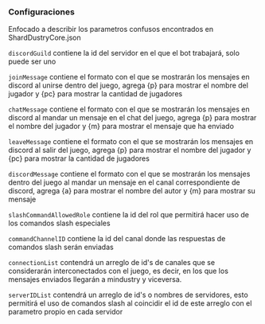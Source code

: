 ### Configuraciones
Enfocado a describir los parametros confusos encontrados en ShardDustryCore.json

`discordGuild` contiene la id del servidor en el que el bot trabajará, solo puede ser uno

`joinMessage` contiene el formato con el que se mostrarán los mensajes en discord al unirse dentro del juego, agrega {p} para mostrar el nombre del jugador y {pc} para mostrar la cantidad de jugadores

`chatMessage` contiene el formato con el que se mostrarán los mensajes en discord al mandar un mensaje en el chat del juego, agrega {p} para mostrar el nombre del jugador y {m} para mostrar el mensaje que ha enviado

`leaveMessage` contiene el formato con el que se mostrarán los mensajes en discord al salir del juego, agrega {p} para mostrar el nombre del jugador y {pc} para mostrar la cantidad de jugadores

`discordMessage` contiene el formato con el que se mostrarán los mensajes dentro del juego al mandar un mensaje en el canal correspondiente de discord, agrega {a} para mostrar el nombre del autor y {m} para mostrar su mensaje

`slashCommandAllowedRole` contiene la id del rol que permitirá hacer uso de los comandos slash especiales

`commandChannelID` contiene la id del canal donde las respuestas de comandos slash serán enviadas

`connectionList` contendrá un arreglo de id's de canales que se considerarán interconectados con el juego, es decir, en los que los mensajes enviados llegarán a mindustry y viceversa.

`serverIDList` contendrá un arreglo de id's o nombres de servidores, esto permitirá el uso de comandos slash al coincidir el id de este arreglo con el parametro propio en cada servidor

